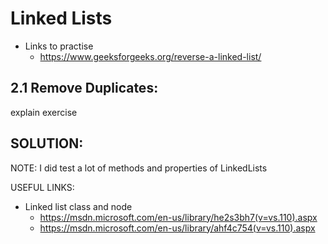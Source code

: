 # Linked Lists

- Links to practise
  - https://www.geeksforgeeks.org/reverse-a-linked-list/

## 2.1 Remove Duplicates: 
explain exercise


SOLUTION:
-
NOTE:
I did test a lot of methods and properties of LinkedLists

USEFUL LINKS:
- Linked list class and node
  - https://msdn.microsoft.com/en-us/library/he2s3bh7(v=vs.110).aspx
  - https://msdn.microsoft.com/en-us/library/ahf4c754(v=vs.110).aspx
